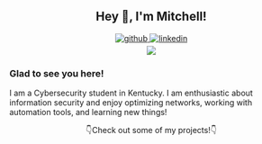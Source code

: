 ## <div align="center">Hey 👋, I'm Mitchell!</div>  
  

<div align="center">
<a href="https://github.com/Mitchell-jpg" target="_blank">
<img src=https://img.shields.io/badge/github-%2324292e.svg?&style=for-the-badge&logo=github&logoColor=white alt=github style="margin-bottom: 5px;" />
</a>
<a href="https://linkedin.com/in/mitchell-j" target="_blank">
<img src=https://img.shields.io/badge/linkedin-%231E77B5.svg?&style=for-the-badge&logo=linkedin&logoColor=white alt=linkedin style="margin-bottom: 5px;" />
</a>  
</div>  
  

<div align="center">
<img src="https://komarev.com/ghpvc/?username=mitchell-jpg&&style=flat-square" align="center" />
</div>  
  



### Glad to see you here!  
I am a Cybersecurity student in Kentucky. I am enthusiastic about information security and enjoy optimizing networks, working with automation tools, and learning new things!  
  

<div align="center">👇Check out some of my projects!👇</div>
